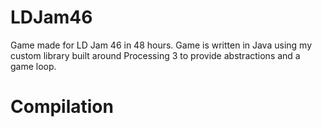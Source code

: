 # LDJam46
Game made for LD Jam 46 in 48 hours. Game is written in Java using my custom library built around Processing 3 to provide abstractions and a game loop.

# Compilation